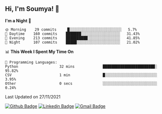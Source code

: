 ## Hi, I'm Soumya! 👋

<!--START_SECTION:waka-->
**I'm a Night 🦉** 

```text
🌞 Morning    29 commits     █░░░░░░░░░░░░░░░░░░░░░░░░   5.7% 
🌆 Daytime    160 commits    ███████░░░░░░░░░░░░░░░░░░   31.43% 
🌃 Evening    213 commits    ██████████░░░░░░░░░░░░░░░   41.85% 
🌙 Night      107 commits    █████░░░░░░░░░░░░░░░░░░░░   21.02%

```


📊 **This Week I Spent My Time On** 

```text
💬 Programming Languages: 
Python                   32 mins             ████████████████████████░   95.82% 
CSV                      1 min               █░░░░░░░░░░░░░░░░░░░░░░░░   3.95% 
Other                    0 secs              ░░░░░░░░░░░░░░░░░░░░░░░░░   0.24%

```


 Last Updated on 27/11/2021
<!--END_SECTION:waka-->

[![Github Badge](https://img.shields.io/badge/-rubyruins-grey?style=for-the-badge&logo=github&logoColor=white&link=https://github.com/rubyruins/)](https://www.github.com/rubyruins/) 
[![Linkedin Badge](https://img.shields.io/badge/-Soumya%20Parekh-0072b1?style=for-the-badge&logo=Linkedin&logoColor=white&link=https://www.linkedin.com/in/Soumya-Parekh/)](https://www.linkedin.com/in/Soumya-Parekh/) 
[![Gmail Badge](https://img.shields.io/badge/-soumya.parekh@somaiya.edu-c14438?style=for-the-badge&logo=Gmail&logoColor=white&link=mailto:soumya.parekh@somaiya.edu)](mailto:soumya.parekh@somaiya.edu) 

